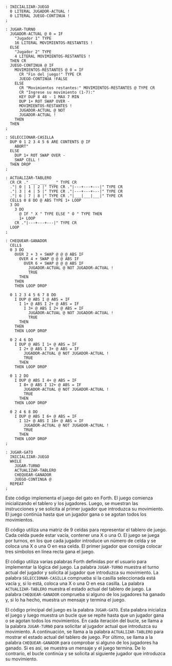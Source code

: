 ```forth
: INICIALIZAR-JUEGO
  0 LITERAL JUGADOR-ACTUAL !
  0 LITERAL JUEGO-CONTINUA !
;

: JUGAR-TURNO
  JUGADOR-ACTUAL @ 0 = IF
    "Jugador 1" TYPE
    16 LITERAL MOVIMIENTOS-RESTANTES !
  ELSE
    "Jugador 2" TYPE
    4 LITERAL MOVIMIENTOS-RESTANTES !
  THEN CR
  JUEGO-CONTINUA @ IF
    MOVIMIENTOS-RESTANTES @ 0 = IF
      CR "Fin del juego!" TYPE CR
      JUEGO-CONTINUA !FALSE
    ELSE
      CR "Movimientos restantes:" MOVIMIENTOS-RESTANTES @ TYPE CR
      CR "Ingrese su movimiento (1-7):"
      KEY DUP 8 48 - 1 MAX 7 MIN
      DUP 1+ ROT SWAP OVER -
      MOVIMIENTOS-RESTANTES !
      JUGADOR-ACTUAL @ NOT
      JUGADOR-ACTUAL !
    THEN
  THEN
;

: SELECCIONAR-CASILLA
  DUP 0 1 2 3 4 5 6 ARE CONTENTS @ IF
    ABORT"
  ELSE
    DUP 1+ ROT SWAP OVER -
    SWAP CELL !
  THEN DROP
;

: ACTUALIZAR-TABLERO
  CR CR ." ___ ___ ___" TYPE CR
  ."| 0 | 1 | 2 |" TYPE CR ."|---+---+---|" TYPE CR
  ."| 3 | 4 | 5 |" TYPE CR ."|---+---+---|" TYPE CR
  ."| 6 | 7 | 8 |" TYPE CR ."|___|___|___|" TYPE CR
  CELL$ 0 8 DO @ ABS TYPE 1+ LOOP
  3 DO
    3 DO
      @ IF " X " TYPE ELSE " O " TYPE THEN
      1+ LOOP
    CR ."|---+---+---|" TYPE CR
  LOOP
;

: CHEQUEAR-GANADOR
  CELL$
  0 3 DO
    OVER 2 + 3 + SWAP @ @ @ ABS IF
      OVER 4 + SWAP @ @ @ ABS IF
        OVER 6 + SWAP @ @ @ ABS IF
          JUGADOR-ACTUAL @ NOT JUGADOR-ACTUAL !
          TRUE
      THEN
    THEN
    THEN LOOP DROP

  0 1 2 3 4 5 6 7 8 DO
    I DUP @ ABS I @ ABS = IF
      I 1+ @ ABS I 2+ @ ABS = IF
        I 3+ @ ABS I 2+ @ ABS = IF
          JUGADOR-ACTUAL @ NOT JUGADOR-ACTUAL !
          TRUE
      THEN
    THEN
    THEN LOOP DROP

  0 2 4 6 DO
    I DUP @ ABS I 1+ @ ABS = IF
      I 2+ @ ABS I 3+ @ ABS = IF
        JUGADOR-ACTUAL @ NOT JUGADOR-ACTUAL !
        TRUE
      THEN
    THEN LOOP DROP

  0 1 2 DO
    I DUP @ ABS I 4+ @ ABS = IF
      I 8+ @ ABS I 12+ @ ABS = IF
        JUGADOR-ACTUAL @ NOT JUGADOR-ACTUAL !
        TRUE
      THEN
    THEN LOOP DROP

  0 2 4 6 8 DO
    I DUP @ ABS I 6+ @ ABS = IF
      I 12+ @ ABS I 18+ @ ABS = IF
        JUGADOR-ACTUAL @ NOT JUGADOR-ACTUAL !
        TRUE
      THEN
    THEN LOOP DROP
;

: JUGAR-GATO
  INICIALIZAR-JUEGO
  WHILE
    JUGAR-TURNO
    ACTUALIZAR-TABLERO
    CHEQUEAR-GANADOR
    JUEGO-CONTINUA @
  REPEAT
;
```

Este código implementa el juego del gato en Forth. El juego comienza inicializando el tablero y los jugadores. Luego, se muestran las instrucciones y se solicita al primer jugador que introduzca su movimiento. El juego continúa hasta que un jugador gana o se agotan todos los movimientos.

El código utiliza una matriz de 9 celdas para representar el tablero de juego. Cada celda puede estar vacía, contener una X o una O. El juego se juega por turnos, en los que cada jugador introduce un número de celda y se coloca una X o una O en esa celda. El primer jugador que consiga colocar tres símbolos en línea recta gana el juego.

El código utiliza varias palabras Forth definidas por el usuario para implementar la lógica del juego. La palabra `JUGAR-TURNO` muestra el turno actual del jugador y solicita al jugador que introduzca su movimiento. La palabra `SELECCIONAR-CASILLA` comprueba si la casilla seleccionada está vacía y, si lo está, coloca una X o una O en esa casilla. La palabra `ACTUALIZAR-TABLERO` muestra el estado actual del tablero de juego. La palabra `CHEQUEAR-GANADOR` comprueba si alguno de los jugadores ha ganado y, si lo ha hecho, muestra un mensaje y termina el juego.

El código principal del juego es la palabra `JUGAR-GATO`. Esta palabra inicializa el juego y luego muestra un bucle que se repite hasta que un jugador gana o se agotan todos los movimientos. En cada iteración del bucle, se llama a la palabra `JUGAR-TURNO` para solicitar al jugador actual que introduzca su movimiento. A continuación, se llama a la palabra `ACTUALIZAR-TABLERO` para mostrar el estado actual del tablero de juego. Por último, se llama a la palabra `CHEQUEAR-GANADOR` para comprobar si alguno de los jugadores ha ganado. Si es así, se muestra un mensaje y el juego termina. De lo contrario, el bucle continúa y se solicita al siguiente jugador que introduzca su movimiento.